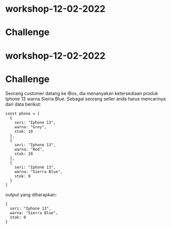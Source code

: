 # workshop-12-02-2022

# Challenge

# workshop-12-02-2022

# Challenge

Seorang customer datang ke IBox, dia menanyakan ketersediaan produk Iphone 13 warna Sierra Blue. Sebagai seorang seller anda harus mencarinya dari data berikut:

```
const phone = [
  {
    seri: "Iphone 13",
    warna: "Grey",
    stok: 10
  },
  {
    seri: "Iphone 13",
    warna: "Red",
    stok: 20
  },
  {
    seri: "Iphone 13",
    warna: "Sierra Blue",
    stok: 0
  }
]
```

output yang diharapkan:

```
{
  seri: "Iphone 13",
  warna: "Sierra Blue",
  stok: 0
}
```